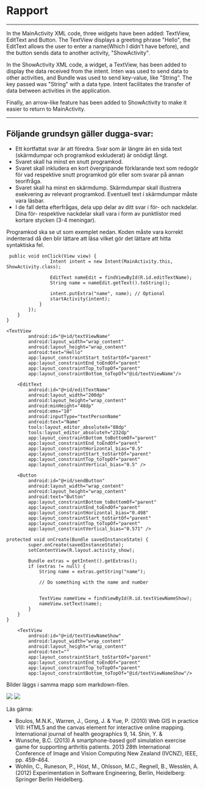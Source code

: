 
# Rapport

****
In the MainActivity XML code, three widgets have been added: TextView, EditText and Button.
The TextView displays a greeting phrase "Hello", the EditText allows the user to enter a name(Which I didn't have before),
and the button sends data to another activity, "ShowActivity".


In the ShowActivity XML code, a widget, a TextView, has been added to display the data received from the intent.
Inten was used to send data to other activities, and Bundle was used to send key-value, like "String".
The key passed was "String" with a data type. Intent facilitates the transfer of data between activities in the application.


Finally, an arrow-like feature has been added to ShowActivity to make it easier to return to MainActivity.



****
## Följande grundsyn gäller dugga-svar:

- Ett kortfattat svar är att föredra. Svar som är längre än en sida text (skärmdumpar och programkod exkluderat) är onödigt långt.
- Svaret skall ha minst en snutt programkod.
- Svaret skall inkludera en kort övergripande förklarande text som redogör för vad respektive snutt programkod gör eller som svarar på annan teorifråga.
- Svaret skall ha minst en skärmdump. Skärmdumpar skall illustrera exekvering av relevant programkod. Eventuell text i skärmdumpar måste vara läsbar.
- I de fall detta efterfrågas, dela upp delar av ditt svar i för- och nackdelar. Dina för- respektive nackdelar skall vara i form av punktlistor med kortare stycken (3-4 meningar).

Programkod ska se ut som exemplet nedan. Koden måste vara korrekt indenterad då den blir lättare att läsa vilket gör det lättare att hitta syntaktiska fel.

```
 public void onClick(View view) {
                Intent intent = new Intent(MainActivity.this, ShowActivity.class);

                EditText nameEdit = findViewById(R.id.editTextName);
                String name = nameEdit.getText().toString();

                intent.putExtra("name", name); // Optional
                startActivity(intent);
            }
        });
    }
}
```

```
<TextView
        android:id="@+id/textViewName"
        android:layout_width="wrap_content"
        android:layout_height="wrap_content"
        android:text="Hello"
        app:layout_constraintStart_toStartOf="parent"
        app:layout_constraintEnd_toEndOf="parent"
        app:layout_constraintTop_toTopOf="parent"
        app:layout_constraintBottom_toTopOf="@id/textViewName"/>

    <EditText
        android:id="@+id/editTextName"
        android:layout_width="200dp"
        android:layout_height="wrap_content"
        android:minHeight="48dp"
        android:ems="10"
        android:inputType="textPersonName"
        android:text="Name"
        tools:layout_editor_absoluteX="88dp"
        tools:layout_editor_absoluteY="232dp"
        app:layout_constraintBottom_toBottomOf="parent"
        app:layout_constraintEnd_toEndOf="parent"
        app:layout_constraintHorizontal_bias="0.5"
        app:layout_constraintStart_toStartOf="parent"
        app:layout_constraintTop_toTopOf="parent"
        app:layout_constraintVertical_bias="0.5" />

    <Button
        android:id="@+id/sendButton"
        android:layout_width="wrap_content"
        android:layout_height="wrap_content"
        android:text="Button"
        app:layout_constraintBottom_toBottomOf="parent"
        app:layout_constraintEnd_toEndOf="parent"
        app:layout_constraintHorizontal_bias="0.498"
        app:layout_constraintStart_toStartOf="parent"
        app:layout_constraintTop_toTopOf="parent"
        app:layout_constraintVertical_bias="0.571" />

```

```
protected void onCreate(Bundle savedInstanceState) {
        super.onCreate(savedInstanceState);
        setContentView(R.layout.activity_show);

        Bundle extras = getIntent().getExtras();
        if (extras != null) {
            String name = extras.getString("name");

            // Do something with the name and number


            TextView nameView = findViewById(R.id.textViewNameShow);
            nameView.setText(name);
        }
    }
}
```

```
    <TextView
        android:id="@+id/textViewNameShow"
        android:layout_width="wrap_content"
        android:layout_height="wrap_content"
        android:text=""
        app:layout_constraintStart_toStartOf="parent"
        app:layout_constraintEnd_toEndOf="parent"
        app:layout_constraintTop_toTopOf="parent"
        app:layout_constraintBottom_toTopOf="@id/textViewNameShow"/>
```
Bilder läggs i samma mapp som markdown-filen.

![](Screenshot_20230502_115909_.png)
![](Screenshot_20230502_115936_.png)

Läs gärna:

- Boulos, M.N.K., Warren, J., Gong, J. & Yue, P. (2010) Web GIS in practice VIII: HTML5 and the canvas element for interactive online mapping. International journal of health geographics 9, 14. Shin, Y. &
- Wunsche, B.C. (2013) A smartphone-based golf simulation exercise game for supporting arthritis patients. 2013 28th International Conference of Image and Vision Computing New Zealand (IVCNZ), IEEE, pp. 459–464.
- Wohlin, C., Runeson, P., Höst, M., Ohlsson, M.C., Regnell, B., Wesslén, A. (2012) Experimentation in Software Engineering, Berlin, Heidelberg: Springer Berlin Heidelberg.
